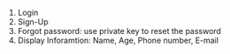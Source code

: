 1. Login
2. Sign-Up
3. Forgot password: use private key to reset the password
4. Display Inforamtion: Name, Age, Phone number, E-mail
